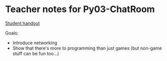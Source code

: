 Teacher notes for Py03-ChatRoom
============================

[Student handout](py03-chatroom.md)

Goals:

* Introduce networking
* Show that there's more to programming than just games (but non-game stuff can be fun too...)

